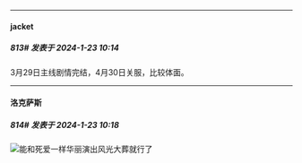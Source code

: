 
*****

####  jacket  
##### 813#       发表于 2024-1-23 10:14

3月29日主线剧情完结，4月30日关服，比较体面。

*****

####  洛克萨斯  
##### 814#       发表于 2024-1-23 10:18

<img src="https://static.saraba1st.com/image/smiley/face2017/067.png" referrerpolicy="no-referrer">能和死爱一样华丽演出风光大葬就行了

